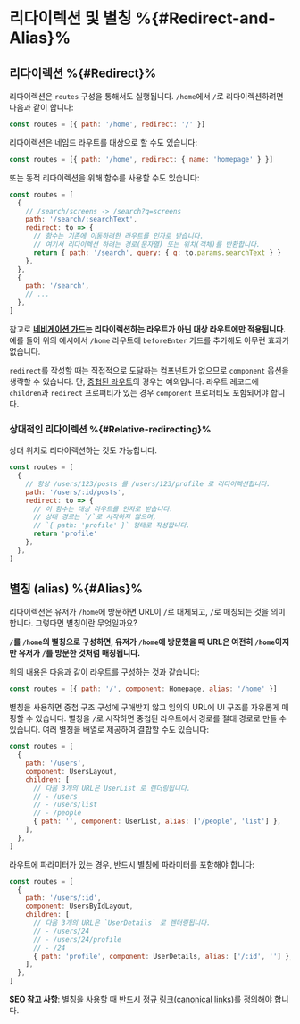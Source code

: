 # 리다이렉션 및 별칭 %{#Redirect-and-Alias}%

<VueSchoolLink v-if="false"
  href="https://vueschool.io/lessons/vue-router-4-redirect-and-alias"
  title="Learn how to use redirect and alias"
/>

## 리다이렉션 %{#Redirect}%

리다이렉션은 `routes` 구성을 통해서도 실행됩니다. `/home`에서 `/`로 리다이렉션하려면 다음과 같이 합니다:

```js
const routes = [{ path: '/home', redirect: '/' }]
```

리다이렉션은 네임드 라우트를 대상으로 할 수도 있습니다:

```js
const routes = [{ path: '/home', redirect: { name: 'homepage' } }]
```

또는 동적 리다이렉션을 위해 함수를 사용할 수도 있습니다:

```js
const routes = [
  {
    // /search/screens -> /search?q=screens
    path: '/search/:searchText',
    redirect: to => {
      // 함수는 기존에 이동하려한 라우트를 인자로 받습니다.
      // 여기서 리다이렉션 하려는 경로(문자열) 또는 위치(객체)를 반환합니다.
      return { path: '/search', query: { q: to.params.searchText } }
    },
  },
  {
    path: '/search',
    // ...
  },
]
```

참고로 **[네비게이션 가드](../advanced/navigation-guards.md)는 리다이렉션하는 라우트가 아닌 대상 라우트에만 적용됩니다**. 예를 들어 위의 예시에서 `/home` 라우트에 `beforeEnter` 가드를 추가해도 아무런 효과가 없습니다.

`redirect`를 작성할 때는 직접적으로 도달하는 컴포넌트가 없으므로 `component` 옵션을 생략할 수 있습니다. 단, [중첩된 라우트](./nested-routes.md)의 경우는 예외입니다. 라우트 레코드에 `children`과 `redirect` 프로퍼티가 있는 경우 `component` 프로퍼티도 포함되어야 합니다.

### 상대적인 리다이렉션 %{#Relative-redirecting}%

상대 위치로 리다이렉션하는 것도 가능합니다.

```js
const routes = [
  {
    // 항상 /users/123/posts 를 /users/123/profile 로 리다이렉션합니다.
    path: '/users/:id/posts',
    redirect: to => {
      // 이 함수는 대상 라우트를 인자로 받습니다.
      // 상대 경로는 `/`로 시작하지 않으며,
      // `{ path: 'profile' }` 형태로 작성합니다.
      return 'profile'
    },
  },
]
```

## 별칭 (alias) %{#Alias}%

리다이렉션은 유저가 `/home`에 방문하면 URL이 `/`로 대체되고, `/`로 매칭되는 것을 의미합니다. 그렇다면 별칭이란 무엇일까요?

**`/`를  `/home`의 별칭으로 구성하면, 유저가 `/home`에 방문했을 때 URL은 여전히 `/home`이지만 유저가 `/`를 방문한 것처럼 매칭됩니다.**

위의 내용은 다음과 같이 라우트를 구성하는 것과 같습니다:

```js
const routes = [{ path: '/', component: Homepage, alias: '/home' }]
```

별칭을 사용하면 중첩 구조 구성에 구애받지 않고 임의의 URL에 UI 구조를 자유롭게 매핑할 수 있습니다. 별칭을 `/`로 시작하면 중첩된 라우트에서 경로를 절대 경로로 만들 수 있습니다. 여러 별칭을 배열로 제공하여 결합할 수도 있습니다:

```js
const routes = [
  {
    path: '/users',
    component: UsersLayout,
    children: [
      // 다음 3개의 URL은 UserList 로 렌더링됩니다.
      // - /users
      // - /users/list
      // - /people
      { path: '', component: UserList, alias: ['/people', 'list'] },
    ],
  },
]
```

라우트에 파라미터가 있는 경우, 반드시 별칭에 파라미터를 포함해야 합니다:

```js
const routes = [
  {
    path: '/users/:id',
    component: UsersByIdLayout,
    children: [
      // 다음 3개의 URL은 `UserDetails` 로 렌더링됩니다.
      // - /users/24
      // - /users/24/profile
      // - /24
      { path: 'profile', component: UserDetails, alias: ['/:id', ''] },
    ],
  },
]
```

**SEO 참고 사항**: 별칭을 사용할 때 반드시 [정규 링크(canonical links)](https://support.google.com/webmasters/answer/139066?hl=ko)를 정의해야 합니다.
